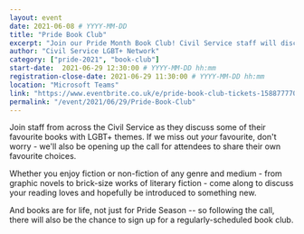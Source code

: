```yaml
---
layout: event
date: 2021-06-08 # YYYY-MM-DD 
title: "Pride Book Club"
excerpt: "Join our Pride Month Book Club! Civil Service staff will discuss their favourite LGBT+-themed books - and get the chance to share your own favourites."
author: "Civil Service LGBT+ Network"
category: ["pride-2021", "book-club"]
start-date:  2021-06-29 12:30:00 # YYYY-MM-DD hh:mm 
registration-close-date: 2021-06-29 11:30:00 # YYYY-MM-DD hh:mm 
location: "Microsoft Teams"
link: "https://www.eventbrite.co.uk/e/pride-book-club-tickets-158877770689"
permalink: "/event/2021/06/29/Pride-Book-Club"
---
```


Join staff from across the Civil Service as they discuss some of their favourite books with LGBT+ themes. If we miss out _your_ favourite, don't worry - we'll also be opening up the call for attendees to share their own favourite choices.

Whether you enjoy fiction or non-fiction of any genre and medium - from graphic novels to brick-size works of literary fiction - come along to discuss your reading loves and hopefully be introduced to something new.

And books are for life, not just for Pride Season -- so following the call, there will also be the chance to sign up for a regularly-scheduled book club.